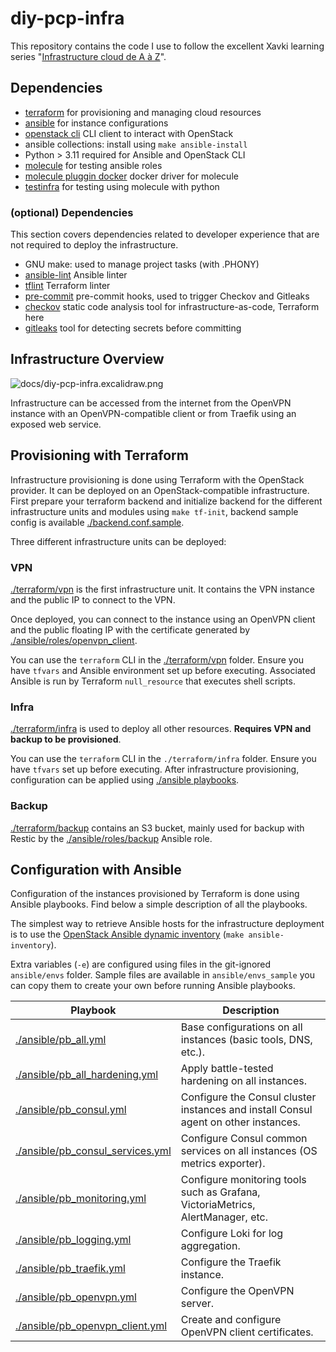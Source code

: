 # diy-pcp-infra

This repository contains the code I use to follow the excellent Xavki learning series "[Infrastructure cloud de A à Z](https://www.youtube.com/playlist?list=PLn6POgpklwWpehxly1wOT6eB2NvZX9A-X)".

## Dependencies

- [terraform](https://github.com/hashicorp/terraform) for provisioning and managing cloud resources
- [ansible](https://github.com/ansible/ansible) for instance configurations
- [openstack cli](https://github.com/openstack/python-openstackclient) CLI client to interact with OpenStack
- ansible collections: install using `make ansible-install`
- Python > 3.11 required for Ansible and OpenStack CLI
- [molecule](https://github.com/ansible/molecule) for testing ansible roles
- [molecule pluggin docker](https://github.com/ansible-community/molecule-plugins) docker driver for molecule
- [testinfra](https://github.com/pytest-dev/pytest-testinfra) for testing using molecule with python

### (optional) Dependencies

This section covers dependencies related to developer experience that are not required to deploy the infrastructure.

- GNU make: used to manage project tasks (with .PHONY)
- [ansible-lint](https://github.com/ansible/ansible-lint) Ansible linter
- [tflint](https://github.com/terraform-linters/tflint) Terraform linter
- [pre-commit](https://github.com/pre-commit/pre-commit) pre-commit hooks, used to trigger Checkov and Gitleaks
- [checkov](https://github.com/bridgecrewio/checkov) static code analysis tool for infrastructure-as-code, Terraform here
- [gitleaks](https://github.com/gitleaks/gitleaks) tool for detecting secrets before committing

## Infrastructure Overview

![docs/diy-pcp-infra.excalidraw.png](docs/diy-pcp-infra.excalidraw.png)

Infrastructure can be accessed from the internet from the OpenVPN instance with an OpenVPN-compatible client or from Traefik using an exposed web service.

## Provisioning with Terraform

Infrastructure provisioning is done using Terraform with the OpenStack provider. It can be deployed on an OpenStack-compatible infrastructure.
First prepare your terraform backend and initialize backend for the different infrastructure units and modules using `make tf-init`, backend sample config is available [./backend.conf.sample](./backend.conf.sample).

Three different infrastructure units can be deployed:

### VPN

[./terraform/vpn](./terraform/vpn) is the first infrastructure unit. It contains the VPN instance and the public IP to connect to the VPN.

Once deployed, you can connect to the instance using an OpenVPN client and the public floating IP with the certificate generated by [./ansible/roles/openvpn_client](./ansible/roles/openvpn_client).

You can use the `terraform` CLI in the [./terraform/vpn](./terraform/vpn) folder. Ensure you have `tfvars` and Ansible environment set up before executing. Associated Ansible is run by Terraform `null_resource` that executes shell scripts.

### Infra

[./terraform/infra](./terraform/infra) is used to deploy all other resources. **Requires VPN and backup to be provisioned**.

You can use the `terraform` CLI in the `./terraform/infra` folder. Ensure you have `tfvars` set up before executing. After infrastructure provisioning, configuration can be applied using [./ansible playbooks](./ansible).

### Backup

[./terraform/backup](./terraform/backup) contains an S3 bucket, mainly used for backup with Restic by the [./ansible/roles/backup](./ansible/roles/backup) Ansible role.

## Configuration with Ansible

Configuration of the instances provisioned by Terraform is done using Ansible playbooks. Find below a simple description of all the playbooks.

The simplest way to retrieve Ansible hosts for the infrastructure deployment is to use the [OpenStack Ansible dynamic inventory](https://docs.ansible.com/ansible/latest/collections/openstack/cloud/openstack_inventory.html) (`make ansible-inventory`).

Extra variables (`-e`) are configured using files in the git-ignored `ansible/envs` folder. Sample files are available in `ansible/envs_sample` you can copy them to create your own before running Ansible playbooks.

| Playbook                                                             | Description                                                                         |
| -------------------------------------------------------------------- | ----------------------------------------------------------------------------------- |
| [./ansible/pb_all.yml](./ansible/pb_all.yml)                         | Base configurations on all instances (basic tools, DNS, etc.).                      |
| [./ansible/pb_all_hardening.yml](./ansible/pb_all_hardening.yml)     | Apply battle-tested hardening on all instances.                                     |
| [./ansible/pb_consul.yml](./ansible/pb_consul.yml)                   | Configure the Consul cluster instances and install Consul agent on other instances. |
| [./ansible/pb_consul_services.yml](./ansible/pb_consul_services.yml) | Configure Consul common services on all instances (OS metrics exporter).            |
| [./ansible/pb_monitoring.yml](./ansible/pb_monitoring.yml)           | Configure monitoring tools such as Grafana, VictoriaMetrics, AlertManager, etc.     |
| [./ansible/pb_logging.yml](./ansible/pb_logging.yml)                 | Configure Loki for log aggregation.                                                 |
| [./ansible/pb_traefik.yml](./ansible/pb_traefik.yml)                 | Configure the Traefik instance.                                                     |
| [./ansible/pb_openvpn.yml](./ansible/pb_openvpn.yml)                 | Configure the OpenVPN server.                                                       |
| [./ansible/pb_openvpn_client.yml](./ansible/pb_openvpn_client.yml)   | Create and configure OpenVPN client certificates.                                   |
